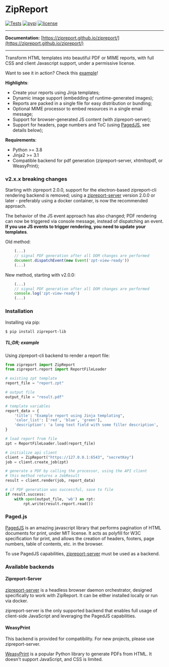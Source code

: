 # ZipReport

[![Tests](https://github.com/zipreport/zipreport/workflows/Tests/badge.svg?branch=master)](https://github.com/zipreport/zipreport/actions)
[![pypi](https://img.shields.io/pypi/v/zipreport-lib.svg)](https://pypi.org/project/zipreport-lib/)
[![license](https://img.shields.io/pypi/l/zipreport-lib.svg)](https://github.com/zipreport/zipreport/blob/master/LICENSE)

---

**Documentation:** [https://zipreport.github.io/zipreport/](https://zipreport.github.io/zipreport/)

---

Transform HTML templates into beautiful PDF or MIME reports, with full CSS and client Javascript support, under a
permissive license.

Want to see it in action? Check this [example](docs/samples/example_report.pdf)!

**Highlights**:

- Create your reports using Jinja templates;
- Dynamic image support (embedding of runtime-generated images);
- Reports are packed in a single file for easy distribution or bundling;
- Optional MIME processor to embed resources in a single email message;
- Support for browser-generated JS content (with zipreport-server);
- Support for headers, page numbers and ToC (using [PagedJS](https://pagedjs.org/), see details below);

**Requirements**:

- Python >= 3.8
- Jinja2 >= 3.1 
- Compatible backend for pdf generation (zipreport-server, xhtmltopdf, or WeasyPrint);

### v2.x.x breaking changes

Starting with zipreport 2.0.0, support for the electron-based zipreport-cli rendering backend is removed; using
a [zipreport-server](https://github.com/zipreport/zipreport-server) version 2.0.0 or later - preferably using a docker container,
is now the recommended approach.

The behavior of the JS event approach has also changed; PDF rendering can now be triggered via console message,
instead of dispatching an event. **If you use JS events to trigger rendering, you need to update your templates**.

Old method:
```javascript
    (...)
    // signal PDF generation after all DOM changes are performed
    document.dispatchEvent(new Event('zpt-view-ready'))
    (...)
```

New method, starting with v2.0.0:
```javascript
    (...)
    // signal PDF generation after all DOM changes are performed
    console.log('zpt-view-ready')
    (...)
```


### Installation

Installing via pip:
```shell script
$ pip install zipreport-lib
```

##### TL;DR; example

Using zipreport-cli backend to render a report file:
```python
from zipreport import ZipReport
from zipreport.report import ReportFileLoader

# existing zpt template
report_file = "report.zpt"

# output file
output_file = "result.pdf"

# template variables
report_data = {
    'title': "Example report using Jinja templating",
    'color_list': ['red', 'blue', 'green'],
    'description': 'a long text field with some filler description',
}

# load report from file
zpt = ReportFileLoader.load(report_file)

# initialize api client
client = ZipReport("https://127.0.0.1:6543", "secretKey")
job = client.create_job(zpt)

# generate a PDF by calling the processor, using the API client
# this method returns a JobResult
result = client.render(job, report_data)

# if PDF generation was successful, save to file
if result.success:
    with open(output_file, 'wb') as rpt:
        rpt.write(result.report.read())
```  

### Paged.js

[PagedJS](https://www.pagedjs.org/) is an amazing javascript library that performs pagination of HTML documents for print,
under MIT license. It acts as polyfill for W3C specification for print, and allows the creation of headers, footers,
page numbers, table of contents, etc. in the browser.

To use PagedJS capabilities, [zipreport-server](https://github.com/zipreport/zipreport-server) must be used as a backend.

### Available backends

#### Zipreport-Server

[zipreport-server](https://github.com/zipreport/zipreport-server) is a headless browser daemon orchestrator, designed specifically to work with ZipReport. It can be
either installed locally or run via docker.

zipreport-server is the only supported backend that enables full usage of client-side JavaScript and leveraging the PagedJS
capabilities. 

#### WeasyPrint

This backend is provided for compatibility. For new projects, please use zipreport-server.

[WeasyPrint](https://weasyprint.org/) is a popular Python library to generate PDFs from HTML. It doesn't support JavaScript,
and CSS is limited. 


